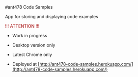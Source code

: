 #ant478 Code Samples

App for storing and displaying code examples

<span style="color:#A20000">!!! ATTENTION !!!</span>

* Work in progress

* Desktop version only

* Latest Chrome only

* Deployed at [http://ant478-code-samples.herokuapp.com/](http://ant478-code-samples.herokuapp.com/)
